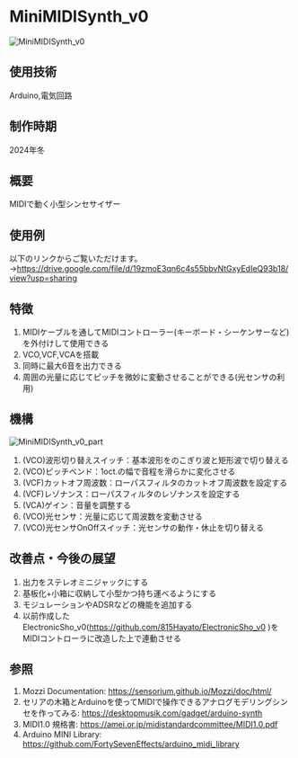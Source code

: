 # MiniMIDISynth_v0
![MiniMIDISynth_v0](https://github.com/user-attachments/assets/ca41d628-a313-4b8b-9e27-aae0c005a708)

## 使用技術
Arduino,電気回路

## 制作時期
2024年冬

## 概要
MIDIで動く小型シンセサイザー

## 使用例
以下のリンクからご覧いただけます。  
→https://drive.google.com/file/d/19zmoE3qn6c4s55bbvNtGxyEdIeQ93b18/view?usp=sharing

## 特徴
1. MIDIケーブルを通してMIDIコントローラー(キーボード・シーケンサーなど)を外付けして使用できる
2. VCO,VCF,VCAを搭載
3. 同時に最大6音を出力できる
4. 周囲の光量に応じてピッチを微妙に変動させることができる(光センサの利用)

## 機構
![MiniMIDISynth_v0_part](https://github.com/user-attachments/assets/8f0b8c1b-587a-4a26-9a91-205ace4a5418)
1. (VCO)波形切り替えスイッチ：基本波形をのこぎり波と矩形波で切り替える
2. (VCO)ピッチベンド：1oct.の幅で音程を滑らかに変化させる
3. (VCF)カットオフ周波数：ローパスフィルタのカットオフ周波数を設定する
4. (VCF)レゾナンス：ローパスフィルタのレゾナンスを設定する
5. (VCA)ゲイン：音量を調整する
6. (VCO)光センサ：光量に応じて周波数を変動させる
7. (VCO)光センサOnOffスイッチ：光センサの動作・休止を切り替える

## 改善点・今後の展望
1. 出力をステレオミニジャックにする
2. 基板化+小箱に収納して小型かつ持ち運べるようにする
3. モジュレーションやADSRなどの機能を追加する
4. 以前作成したElectronicSho_v0(https://github.com/815Hayato/ElectronicSho_v0 )をMIDIコントローラに改造した上で連動させる

## 参照
1. Mozzi Documentation: https://sensorium.github.io/Mozzi/doc/html/
2. セリアの木箱とArduinoを使ってMIDIで操作できるアナログモデリングシンセを作ってみる: https://desktopmusik.com/gadget/arduino-synth
3. MIDI1.0 規格書: https://amei.or.jp/midistandardcommittee/MIDI1.0.pdf
4. Arduino MINI Library: https://github.com/FortySevenEffects/arduino_midi_library
